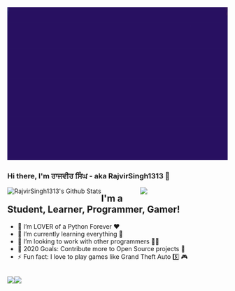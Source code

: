<img src='https://github.com/RajvirSingh1313/RajvirSingh1313/blob/master/Rajvir%20Singh.gif?raw=true' width='2000"' height='350"'>

### Hi there, I'm ਰਾਜਵੀਰ ਸਿੰਘ - aka RajvirSingh1313 👋

<img align='right' src='https://user-images.githubusercontent.com/5713670/87202985-820dcb80-c2b6-11ea-9f56-7ec461c497c3.gif' width='200"'>

<img align="left" alt="RajvirSingh1313's Github Stats" src="https://github-readme-stats.vercel.app/api?username=RajvirSingh1313&show_icons=true&hide_border=true" />

## I'm a Student, Learner, Programmer, Gamer!
- 🔭 I’m LOVER of a Python Forever ❤
- 🌱 I’m currently learning everything 🤣
- 👯 I’m looking to work with other programmers 👨‍💻
- 🥅 2020 Goals: Contribute more to Open Source projects 🤝
- ⚡ Fun fact: I love to play games like Grand Theft Auto 5️⃣ 🎮
<br />
<a href="https://github.com/RajvirSingh1313">
  <img align="left" src="https://github-readme-stats.vercel.app/api/top-langs/?username=RajvirSingh1313&hide_langs_below=1" />

<a href="https://github.com/RajvirSingh1313/cpython">
  <img align="left" src="https://github-readme-stats.vercel.app/api/pin/?username=RajvirSingh1313&repo=cpython" />
<div align="center">
<!-- </a>
  <img align="center" src="https://github.com/RajvirSingh1313/RajvirSingh1313/blob/master/Screenshot%202020-11-02%20174312.png?raw=true" width=1000/>
</a>
 -->
